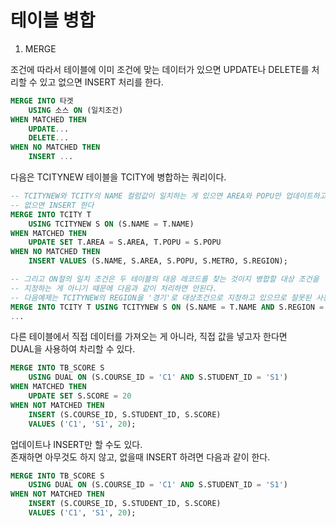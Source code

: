 # 테이블 병합

1. MERGE

조건에 따라서 테이블에 이미 조건에 맞는 데이터가 있으면 UPDATE나 DELETE를 처리할 수 있고
없으면 INSERT 처리를 한다.
```SQL
MERGE INTO 타겟 
    USING 소스 ON (일치조건)
WHEN MATCHED THEN
    UPDATE...
    DELETE...
WHEN NO MATCHED THEN
    INSERT ...
```

다음은 TCITYNEW 테이블을 TCITY에 병합하는 쿼리이다.
```SQL
-- TCITYNEW와 TCITY의 NAME 컬럼값이 일치하는 게 있으면 AREA와 POPU만 업데이트하고
-- 없으면 INSERT 한다
MERGE INTO TCITY T 
    USING TCITYNEW S ON (S.NAME = T.NAME)
WHEN MATCHED THEN
    UPDATE SET T.AREA = S.AREA, T.POPU = S.POPU
WHEN NO MATCHED THEN 
    INSERT VALUES (S.NAME, S.AREA, S.POPU, S.METRO, S.REGION);

-- 그리고 ON절의 일치 조건은 두 테이블의 대응 레코드를 찾는 것이지 병합할 대상 조건을
-- 지정하는 게 아니기 때문에 다음과 같이 처리하면 안된다.
-- 다음예제는 TCITYNEW의 REGION을 '경기'로 대상조건으로 지정하고 있으므로 잘못된 사용방법이다.
MERGE INTO TCITY T USING TCITYNEW S ON (S.NAME = T.NAME AND S.REGION = '경기')
...
```

다른 테이블에서 직접 데이터를 가져오는 게 아니라, 직접 값을 넣고자 한다면  
DUAL을 사용하여 차리할 수 있다.
```SQL
MERGE INTO TB_SCORE S
    USING DUAL ON (S.COURSE_ID = 'C1' AND S.STUDENT_ID = 'S1')
WHEN MATCHED THEN
    UPDATE SET S.SCORE = 20
WHEN NOT MATCHED THEN
    INSERT (S.COURSE_ID, S.STUDENT_ID, S.SCORE)
    VALUES ('C1', 'S1', 20);
```

업데이트나 INSERT만 할 수도 있다.  
존재하면 아무것도 하지 않고, 없을때 INSERT 하려면 다음과 같이 한다.
```SQL
MERGE INTO TB_SCORE S
    USING DUAL ON (S.COURSE_ID = 'C1' AND S.STUDENT_ID = 'S1')
WHEN NOT MATCHED THEN
    INSERT (S.COURSE_ID, S.STUDENT_ID, S.SCORE)
    VALUES ('C1', 'S1', 20);
```